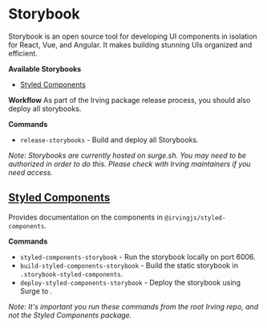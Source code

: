 # Storybook
Storybook is an open source tool for developing UI components in isolation for React, Vue, and Angular. It makes building stunning UIs organized and efficient.

**Available Storybooks**
* [Styled Components](styled-components-storybook.irvingjs.com)


**Workflow**
As part of the Irving package release process, you should also deploy all storybooks.

**Commands**
* `release-storybooks` - Build and deploy all Storybooks.

_Note: Storybooks are currently hosted on surge.sh. You may need to be authorized in order to do this. Please check with Irving maintainers if you need access._

## [Styled Components](styled-components-storybook.irvingjs.com)
Provides documentation on the components in `@irvingjs/styled-components`.

**Commands**
* `styled-components-storybook` - Run the storybook locally on port 6006.
* `build-styled-components-storybook` - Build the static storybook in `.storybook-styled-components`.
* `deploy-styled-components-storybook` - Deploy the storybook using Surge to .

_Note: It's important you run these commands from the root Irving repo, and not the Styled Components package._